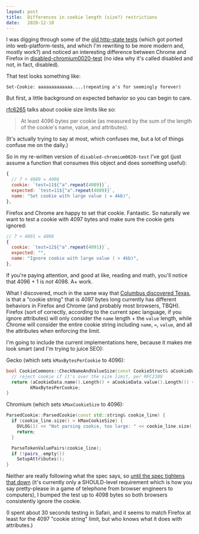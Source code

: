 ```yaml
---
layout: post
title:  Differences in cookie length (size?) restrictions
date:   2020-12-10
---
```


I was digging through some of the [old http-state tests][old] (which got ported into web-platform-tests, and which I'm rewriting to be more modern and, mostly work?) and noticed an interesting difference between Chrome and Firefox in [disabled-chromium0020-test][dc] (no idea why it's called disabled and not, in fact, disabled).

That test looks something like:

```
Set-Cookie: aaaaaaaaaaaaa....(repeating a's for seemingly forever)
```

But first, a little background on expected behavior so you can begin to care.

[rfc6265][6265] talks about cookie size limits like so:

> At least 4096 bytes per cookie (as measured by the sum of the length of the cookie's name, value, and attributes).

(It's actually trying to say at most, which confuses me, but a lot of things confuse me on the daily.)

So in my re-written version of `disabled-chromium0020-test` I've got (just assume a function that consumes this object and does something useful):

```js
{
  // 7 + 4089 = 4096
  cookie: `test=11${"a".repeat(4089)}`,
  expected: `test=11${"a".repeat(4089)}`,
  name: "Set cookie with large value ( = 4kb)",
},
```

Firefox and Chrome are happy to set that cookie. Fantastic. So naturally we want to test a cookie with 4097 bytes and make sure the cookie gets ignored:

```js
// 7 + 4091 = 4098
{
  cookie: `test=12${"a".repeat(4091)}`,
  expected: "",
  name: "Ignore cookie with large value ( > 4kb)",
},
```

If you're paying attention, and good at like, reading and math, you'll notice that 4096 + 1 is *not* 4098. A+ work.

What I discovered, much in the same way that [Columbus discovered Texas][limits], is that a "cookie string" that is 4097 bytes long currently has different behaviors in Firefox and Chrome (and probably most browsers, TBQH). Firefox (sort of correctly, according to the current spec language, if you ignore attributes) will only consider the `name` length + the `value` length, while Chrome will consider the entire cookie string including `name`, `=`, `value`, and all the attributes when enforcing the limit.

I'm going to include the current implementations here, because it makes me look smart (and I'm trying to juice SEO):

Gecko (which sets `kMaxBytesPerCookie` to 4096):
```cpp
bool CookieCommons::CheckNameAndValueSize(const CookieStruct& aCookieData) {
  // reject cookie if it's over the size limit, per RFC2109
  return (aCookieData.name().Length() + aCookieData.value().Length()) <=
         kMaxBytesPerCookie;
}
```

Chromium (which sets `kMaxCookieSize` to 4096):
```cpp
ParsedCookie::ParsedCookie(const std::string& cookie_line) {
  if (cookie_line.size() > kMaxCookieSize) {
    DVLOG(1) << "Not parsing cookie, too large: " << cookie_line.size();
    return;
  }

  ParseTokenValuePairs(cookie_line);
  if (!pairs_.empty())
    SetupAttributes();
}
```

Neither are really following what the spec says, so [until the spec tightens that down][issue] (it's currently only a SHOULD-level requirement which is how you say pretty-please in a game of telephone from browser engineers to computers), I bumped the test up to 4098 bytes so both browsers consistently ignore the cookie.

(I spent about 30 seconds testing in Safari, and it seems to match Firefox at least for the 4097 "cookie string" limit, but who knows what it does with attributes.)


[old]: https://github.com/abarth/http-state
[dc]: https://github.com/web-platform-tests/wpt/blob/d68891ce207bdc4e0eccd1476a944ff4a772514a/cookies/http-state/resources/test-files/disabled-chromium0020-test#L1
[6265]: https://tools.ietf.org/html/rfc6265#section-6.1
[chrome]: https://searchfox.org/mozilla-central/rev/ffdb6a4d934b3f5294f18cf0e1df618109ccb36b/netwerk/cookie/CookieCommons.cpp#193-197
[fx]: https://searchfox.org/mozilla-central/rev/ffdb6a4d934b3f5294f18cf0e1df618109ccb36b/netwerk/cookie/CookieCommons.cpp#193-197
[issue]: https://github.com/httpwg/http-extensions/issues/1340
[limits]: http://www.ruslog.com/tools/cookies.html